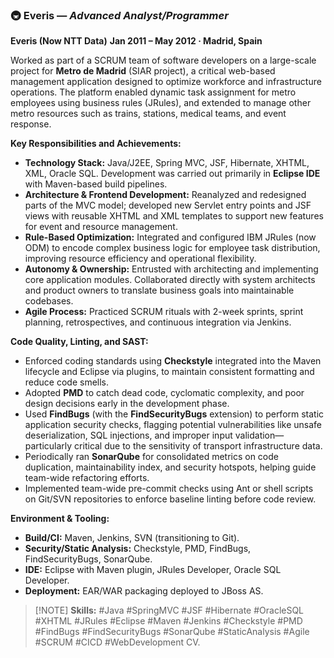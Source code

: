 ### 🚇 Everis — _Advanced Analyst/Programmer_

**Everis (Now NTT Data)** **Jan 2011 – May 2012 · Madrid, Spain**

Worked as part of a SCRUM team of software developers on a large-scale project for **Metro de
Madrid** (SIAR project), a critical web-based management application designed to optimize workforce
and infrastructure operations. The platform enabled dynamic task assignment for metro employees
using business rules (JRules), and extended to manage other metro resources such as trains,
stations, medical teams, and event response.

**Key Responsibilities and Achievements:**

- **Technology Stack:** Java/J2EE, Spring MVC, JSF, Hibernate, XHTML, XML, Oracle SQL. Development
  was carried out primarily in **Eclipse IDE** with Maven-based build pipelines.
- **Architecture & Frontend Development:** Reanalyzed and redesigned parts of the MVC model;
  developed new Servlet entry points and JSF views with reusable XHTML and XML templates to support
  new features for event and resource management.
- **Rule-Based Optimization:** Integrated and configured IBM JRules (now ODM) to encode complex
  business logic for employee task distribution, improving resource efficiency and operational
  flexibility.
- **Autonomy & Ownership:** Entrusted with architecting and implementing core application modules.
  Collaborated directly with system architects and product owners to translate business goals into
  maintainable codebases.
- **Agile Process:** Practiced SCRUM rituals with 2-week sprints, sprint planning, retrospectives,
  and continuous integration via Jenkins.

**Code Quality, Linting, and SAST:**

- Enforced coding standards using **Checkstyle** integrated into the Maven lifecycle and Eclipse via
  plugins, to maintain consistent formatting and reduce code smells.
- Adopted **PMD** to catch dead code, cyclomatic complexity, and poor design decisions early in the
  development phase.
- Used **FindBugs** (with the **FindSecurityBugs** extension) to perform static application security
  checks, flagging potential vulnerabilities like unsafe deserialization, SQL injections, and
  improper input validation—particularly critical due to the sensitivity of transport infrastructure
  data.
- Periodically ran **SonarQube** for consolidated metrics on code duplication, maintainability
  index, and security hotspots, helping guide team-wide refactoring efforts.
- Implemented team-wide pre-commit checks using Ant or shell scripts on Git/SVN repositories to
  enforce baseline linting before code review.

**Environment & Tooling:**

- **Build/CI:** Maven, Jenkins, SVN (transitioning to Git).
- **Security/Static Analysis:** Checkstyle, PMD, FindBugs, FindSecurityBugs, SonarQube.
- **IDE:** Eclipse with Maven plugin, JRules Developer, Oracle SQL Developer.
- **Deployment:** EAR/WAR packaging deployed to JBoss AS.

> [!NOTE] **Skills:** #Java #SpringMVC #JSF #Hibernate #OracleSQL #XHTML #JRules #Eclipse #Maven
> #Jenkins #Checkstyle #PMD #FindBugs #FindSecurityBugs #SonarQube #StaticAnalysis #Agile #SCRUM
> #CICD #WebDevelopment CV.
